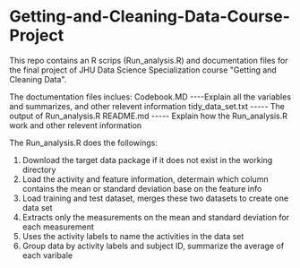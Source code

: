 # Getting-and-Cleaning-Data-Course-Project
This repo contains an R scrips (Run_analysis.R) and documentation files for the final project of JHU Data Science Specialization course "Getting and Cleaning Data".

The doctumentation files inclues: 
Codebook.MD ----Explain all the variables and summarizes, and other relevent information
tidy_data_set.txt ----- The output of Run_analysis.R
README.md ----- Explain how the Run_analysis.R work and other relevent information

The Run_analysis.R does the followings:
1. Download the target data package if it does not exist in the working directory
2. Load the activity and feature information, determain which column contains the mean or standard deviation base on the feature info
3. Load training and test dataset, merges these two datasets to create one data set
4. Extracts only the measurements on the mean and standard deviation for each measurement
5. Uses the activity labels to name the activities in the data set
6. Group data by activity labels and subject ID, summarize the average of each varibale

